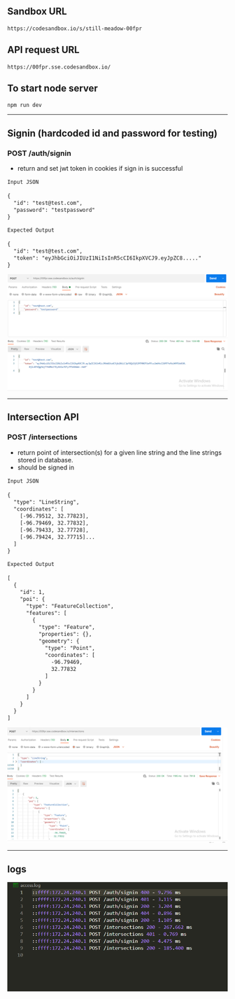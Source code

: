 ## Sandbox URL

```
https://codesandbox.io/s/still-meadow-00fpr
```

## API request URL

```
https://00fpr.sse.codesandbox.io/
```

## To start node server

```
npm run dev
```

---

## Signin (hardcoded id and password for testing)

### POST /auth/signin

- return and set jwt token in cookies if sign in is successful

```
Input JSON

{
  "id": "test@test.com",
  "password": "testpassword"
}
```

```
Expected Output

{
  "id": "test@test.com",
  "token": "eyJhbGciOiJIUzI1NiIsInR5cCI6IkpXVCJ9.eyJpZC8....."
}
```

![](output_images/signin.png)

---

## Intersection API

### POST /intersections

- return point of intersection(s) for a given line string and the line strings stored in database.
- should be signed in

```
Input JSON

{
  "type": "LineString",
  "coordinates": [
    [-96.79512, 32.77823],
    [-96.79469, 32.77832],
    [-96.79433, 32.77728],
    [-96.79424, 32.77715]...
  ]
}
```

```
Expected Output

[
  {
    "id": 1,
    "poi": {
      "type": "FeatureCollection",
      "features": [
        {
          "type": "Feature",
          "properties": {},
          "geometry": {
            "type": "Point",
            "coordinates": [
              -96.79469,
              32.77832
            ]
          }
        }
      ]
    }
  }
]
```

![](output_images/intersections.png)

---

## logs

![](output_images/accesslog.png)
